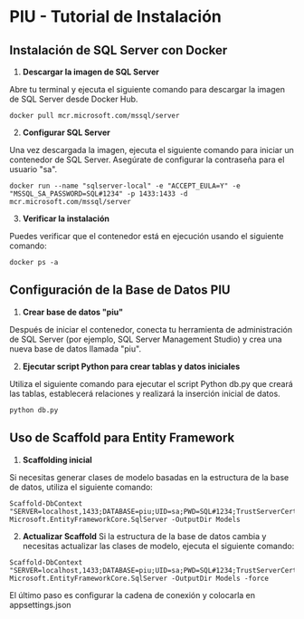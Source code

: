 # PIU - Tutorial de Instalación

## Instalación de SQL Server con Docker

1. **Descargar la imagen de SQL Server**

Abre tu terminal y ejecuta el siguiente comando para descargar la imagen de SQL Server desde Docker Hub.

```
docker pull mcr.microsoft.com/mssql/server
```
2. **Configurar SQL Server**

Una vez descargada la imagen, ejecuta el siguiente comando para iniciar un contenedor de SQL Server. Asegúrate de configurar la contraseña para el usuario "sa".
```
docker run --name "sqlserver-local" -e "ACCEPT_EULA=Y" -e "MSSQL_SA_PASSWORD=SQL#1234" -p 1433:1433 -d mcr.microsoft.com/mssql/server
```
3. **Verificar la instalación**

Puedes verificar que el contenedor está en ejecución usando el siguiente comando:
```
docker ps -a
```

## Configuración de la Base de Datos PIU
1. **Crear base de datos "piu"**

Después de iniciar el contenedor, conecta tu herramienta de administración de SQL Server (por ejemplo, SQL Server Management Studio) y crea una nueva base de datos llamada "piu".

2. **Ejecutar script Python para crear tablas y datos iniciales**


Utiliza el siguiente comando para ejecutar el script Python db.py que creará las tablas, establecerá relaciones y realizará la inserción inicial de datos.
```
python db.py
```

## Uso de Scaffold para Entity Framework

1. **Scaffolding inicial**

Si necesitas generar clases de modelo basadas en la estructura de la base de datos, utiliza el siguiente comando:

```
Scaffold-DbContext "SERVER=localhost,1433;DATABASE=piu;UID=sa;PWD=SQL#1234;TrustServerCertificate=True;" Microsoft.EntityFrameworkCore.SqlServer -OutputDir Models
```

2. **Actualizar Scaffold**
Si la estructura de la base de datos cambia y necesitas actualizar las clases de modelo, ejecuta el siguiente comando:

```
Scaffold-DbContext "SERVER=localhost,1433;DATABASE=piu;UID=sa;PWD=SQL#1234;TrustServerCertificate=True;" Microsoft.EntityFrameworkCore.SqlServer -OutputDir Models -force
```

El último paso es configurar la cadena de conexión y colocarla en appsettings.json
